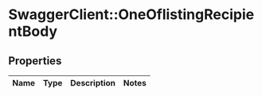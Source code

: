 # SwaggerClient::OneOflistingRecipientBody

## Properties
Name | Type | Description | Notes
------------ | ------------- | ------------- | -------------

